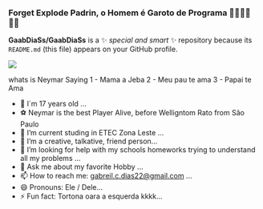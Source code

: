 ### Forget Explode Padrin, o Homem é Garoto de Programa  🙅‍♂️🙅‍♂️🙅‍♂


**GaabDiaSs/GaabDiaSs** is a ✨ _special and smart_ ✨ repository because its `README.md` (this file) appears on your GitHub profile.

<div aling="center">
<img src="https://tenor.com/pt-BR/view/neymar-papai-te-ama-papai-amor-brasil-neymar-gif-12091884.gif">
</div>

whats is Neymar Saying
1 - Mama a Jeba
2 - Meu pau te ama
3 - Papai te Ama


- 🎉 I´m 17 years old ...
- ⚽ Neymar is the best Player Alive, before Welligntom Rato from São Paulo
- 🌱 I’m current studing in ETEC Zona Leste  ...
- 👯 I’m a creative, talkative, friend person...
- 🤔 I’m looking for help with my schools homeworks trying to understand all my problems ...
- 💬 Ask me about my favorite Hobby ...
- 📫 How to reach me: gabreil.c.dias22@gmail.com ...
- 😄 Pronouns: Ele / Dele...
- ⚡ Fun fact: Tortona oara a esquerda kkkk...

